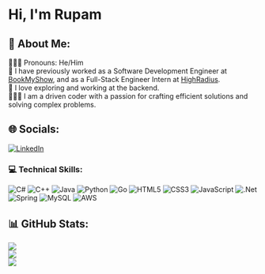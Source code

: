 # Hi, I'm Rupam

## 💫 About Me:
👩🏻‍💻 Pronouns: He/Him <br>
💼 I have previously worked as a Software Development Engineer at [BookMyShow](https://in.bookmyshow.com/), and as a Full-Stack Engineer Intern at [HighRadius](https://www.highradius.com/). <br>
🧭 I love exploring and working at the backend. <br>
👩🏻‍💻 I am a driven coder with a passion for crafting efficient solutions and solving complex problems. <br>
<!--📋-->

## 🌐 Socials:
[![LinkedIn](https://img.shields.io/badge/LinkedIn-%230077B5.svg?logo=linkedin&logoColor=white)](https://www.linkedin.com/in/rupam-dutta-886875176/) 

### 💻 Technical Skills: <br>
![C#](https://img.shields.io/badge/c%23-%23239120.svg?style=for-the-badge&logo=csharp&logoColor=white) ![C++](https://img.shields.io/badge/c++-%2300599C.svg?style=for-the-badge&logo=c%2B%2B&logoColor=white) ![Java](https://img.shields.io/badge/java-%23ED8B00.svg?style=for-the-badge&logo=openjdk&logoColor=white) ![Python](https://img.shields.io/badge/python-3670A0?style=for-the-badge&logo=python&logoColor=ffdd54) ![Go](https://img.shields.io/badge/go-%2300ADD8.svg?style=for-the-badge&logo=go&logoColor=white) ![HTML5](https://img.shields.io/badge/html5-%23E34F26.svg?style=for-the-badge&logo=html5&logoColor=white) ![CSS3](https://img.shields.io/badge/css3-%231572B6.svg?style=for-the-badge&logo=css3&logoColor=white) ![JavaScript](https://img.shields.io/badge/javascript-3670A0?style=for-the-badge&logo=javascript&logoColor=white) ![.Net](https://img.shields.io/badge/.NET-5C2D91?style=for-the-badge&logo=.net&logoColor=white) ![Spring](https://img.shields.io/badge/spring-5C2D91?style=for-the-badge&logo=spring&logoColor=white) ![MySQL](https://img.shields.io/badge/mysql-4479A1.svg?style=for-the-badge&logo=mysql&logoColor=white) ![AWS](https://img.shields.io/badge/AWS-%23FF9900.svg?style=for-the-badge&logo=amazon-aws&logoColor=white)

## 📊 GitHub Stats:
![](https://github-readme-stats.vercel.app/api?username=dtrup00&theme=dark&hide_border=false&include_all_commits=false&count_private=false)<br/>
![](https://github-readme-streak-stats.herokuapp.com/?user=dtrup00&theme=dark&hide_border=false)<br/>
![](https://github-readme-stats.vercel.app/api/top-langs/?username=dtrup00&theme=dark&hide_border=false&include_all_commits=false&count_private=false&layout=compact)
